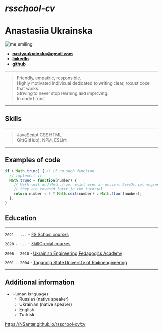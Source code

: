 # _rsschool-cv_

# **Anastasiia Ukrainska**
![me_smiling](https://user-images.githubusercontent.com/69760075/110243795-f9424f00-7f6c-11eb-910b-e9a4e97978a7.jpg)

* **<nastyaukrainska@gmail.com>**
* **[linkedIn](https://www.linkedin.com/in/anastasiia-ukrainska-6b5a08a5/)**
* **[github](https://github.com/NSantur)**

***
> Friendly, empathic, responsible.  
> Highly motivated individual dedicated to writing clear, robust code that works.    
> Striving to never stop learning and improving.  
> In code I trust
***


## Skills
***

> JavaScript CSS HTML  
> Git(GitHub), NPM, ESLint
>
***
## Examples of code

```js
if (!Math.trunc) { // if no such function
  // implement it
  Math.trunc = function(number) {
    // Math.ceil and Math.floor exist even in ancient JavaScript engines
    // they are covered later in the tutorial
    return number < 0 ? Math.ceil(number) : Math.floor(number);
  };
}
```

## Education
***

`2021 - ...`  - [RS School courses](https://rs.school/)

`2020 - ...`  - [SkillCrucial  courses](https://www.linkedin.com/company/skillcrucial-com/)

`2006 - 2010` - [Ukrainian Engineering Pedagogics Academy](http://www.uipa.edu.ua/ua/)

`2001 - 2004` - [Taganrog State University of Radioengineering](http://inep.sfedu.ru/)
***

## Additional information

 * Human languages
    * Russian (native speaker)
    * Ukrainian (native speaker)
    * English 
    * Turkish

https://NSantur.github.io/rsschool-cv/cv